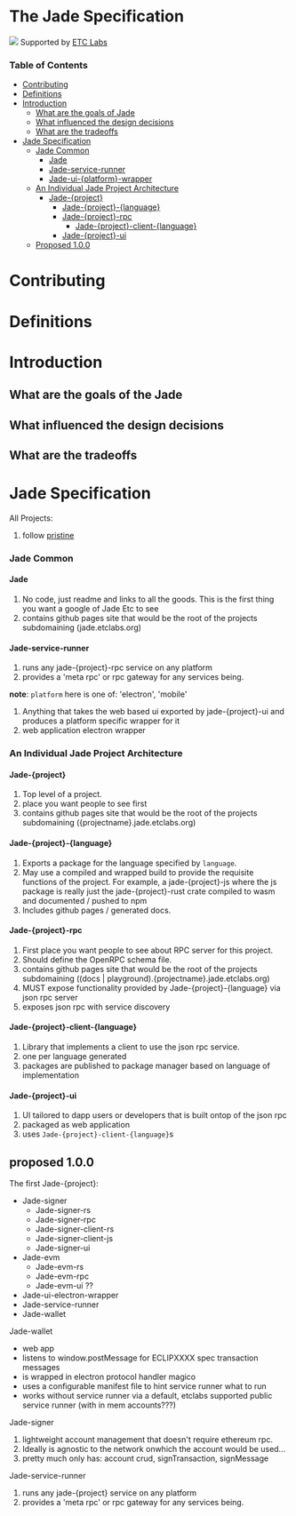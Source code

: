 # The Jade Specification

![](https://www.etclabs.org/dist/resources/images/v2/logo-top.png)
Supported by [ETC Labs](https://www.etclabs.org/)

### Table of Contents
<!-- TOC depthFrom:1 depthTo:5 withLinks:1 updateOnSave:1 orderedList:0 -->

- [Contributing](#contributing)
- [Definitions](#definitions)
- [Introduction](#introduction)
   - [What are the goals of Jade](#what-are-the-goals-of-jade)
   - [What influenced the design decisions](#what-influenced-the-design-decisions)
   - [What are the tradeoffs](#what-are-the-tradeoffs)
- [Jade Specification](#jade-specification)
   - [Jade Common](#jade-common)
      - [Jade](#jade)
      - [Jade-service-runner](#jade-service-runner)
      - [Jade-ui-{platform}-wrapper](#jade-ui-platform-wrapper)
   - [An Individual Jade Project Architecture](#an-individual-jade-project-architecture)
      - [Jade-{project}](#jade-{project})
         - [Jade-{project}-{language}](#jade-{project}-{language})
         - [Jade-{project}-rpc](#jade-{project}-{language})
            - [Jade-{project}-client-{language}](#jade-{project}-client-{language})
         - [Jade-{project}-ui](#jade-{project}-ui)
   - [Proposed 1.0.0](#proposed-1.0.0)

<!-- /TOC -->

# Contributing

# Definitions

# Introduction

## What are the goals of the Jade

## What influenced the design decisions

## What are the tradeoffs

# Jade Specification

All Projects:
1. follow [pristine](https://github.com/etclabscore/pristine)

### Jade Common 

#### Jade

1. No code, just readme and links to all the goods. This is the first thing you want a google of Jade Etc to see
1. contains github pages site that would be the root of the projects subdomaining (jade.etclabs.org)

#### Jade-service-runner

1. runs any jade-{project}-rpc service on any platform
1. provides a 'meta rpc' or rpc gateway for any services being.

**note**: `platform` here is one of: 'electron', 'mobile'

1. Anything that takes the web based ui exported by jade-{project}-ui and produces a platform specific wrapper for it
1. web application electron wrapper

### An Individual Jade Project Architecture

#### Jade-{project}
1. Top level of a project. 
1. place you want people to see first
1. contains github pages site that would be the root of the projects subdomaining ({projectname}.jade.etclabs.org)

#### Jade-{project}-{language}

1. Exports a package for the language specified by `language`.
1. May use a compiled and wrapped build to provide the requisite functions of the project. For example, a jade-{project}-js where the js package is really just the jade-{project}-rust crate compiled to wasm and documented / pushed to npm
1. Includes github pages / generated docs.

#### Jade-{project}-rpc

1. First place you want people to see about RPC server for this project.
1. Should define the OpenRPC schema file.
1. contains github pages site that would be the root of the projects subdomaining ((docs | playground).{projectname}.jade.etclabs.org)
1. MUST expose functionality provided by Jade-{project}-{language} via json rpc server
1. exposes json rpc with service discovery

#### Jade-{project}-client-{language}

1. Library that implements a client to use the json rpc service.
1. one per language generated
1. packages are published to package manager based on language of implementation

#### Jade-{project}-ui

1. UI tailored to dapp users or developers that is built ontop of the json rpc
1. packaged as web application
1. uses `Jade-{project}-client-{language}`s

## proposed 1.0.0

The first Jade-{project}:
- Jade-signer
  - Jade-signer-rs
  - Jade-signer-rpc
  - Jade-signer-client-rs
  - Jade-signer-client-js
  - Jade-signer-ui
- Jade-evm
  - Jade-evm-rs
  - Jade-evm-rpc
  - Jade-evm-ui ??
- Jade-ui-electron-wrapper
- Jade-service-runner
- Jade-wallet

Jade-wallet
 - web app
 - listens to window.postMessage for ECLIPXXXX spec transaction messages
 - is wrapped in electron protocol handler magico
 - uses a configurable manifest file to hint service runner what to run
 - works without service runner via a default, etclabs supported public service runner (with in mem accounts???)

Jade-signer
1. lightweight account management that doesn't require ethereum rpc.
1. Ideally is agnostic to the network onwhich the account would be used...
1. pretty much only has: account crud, signTransaction, signMessage

Jade-service-runner
1. runs any jade-{project} service on any platform
1. provides a 'meta rpc' or rpc gateway for any services being.
